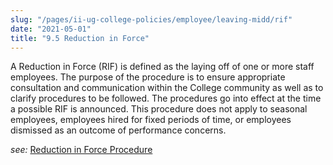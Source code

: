 ```yaml
---
slug: "/pages/ii-ug-college-policies/employee/leaving-midd/rif"
date: "2021-05-01"
title: "9.5 Reduction in Force"
---
```


A Reduction in Force (RIF) is defined as the laying off of one or more staff employees. The purpose of the procedure is to ensure appropriate consultation and communication within the College community as well as to clarify procedures to be followed. The procedures go into effect at the time a possible RIF is announced. This procedure does not apply to seasonal employees, employees hired for fixed periods of time, or employees dismissed as an outcome of performance concerns.

_see:_ [Reduction in Force Procedure](https://www.middlebury.edu/media/view/160791/original/Reduction_In_Force.doc)
